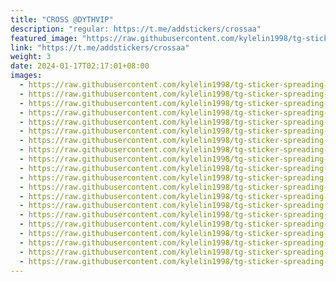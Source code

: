 ```yaml
---
title: "CROSS @DYTHVIP"
description: "regular: https://t.me/addstickers/crossaa"
featured_image: "https://raw.githubusercontent.com/kylelin1998/tg-sticker-spreading-worldwide-images/main/img/8f2cfe78-0d81-46f2-a003-3bec62109b72.jpg"
link: "https://t.me/addstickers/crossaa"
weight: 3
date: 2024-01-17T02:17:01+08:00
images:
  - https://raw.githubusercontent.com/kylelin1998/tg-sticker-spreading-worldwide-images/main/img/8f2cfe78-0d81-46f2-a003-3bec62109b72.jpg
  - https://raw.githubusercontent.com/kylelin1998/tg-sticker-spreading-worldwide-images/main/img/7d5870cc-99e5-458a-b530-97a104c11867.jpg
  - https://raw.githubusercontent.com/kylelin1998/tg-sticker-spreading-worldwide-images/main/img/ae7685af-1358-40a2-b8bb-9496db8b2ada.jpg
  - https://raw.githubusercontent.com/kylelin1998/tg-sticker-spreading-worldwide-images/main/img/070de01c-d60b-4944-acab-649d49fdd837.jpg
  - https://raw.githubusercontent.com/kylelin1998/tg-sticker-spreading-worldwide-images/main/img/0a29bb47-728d-4a04-9ddf-e04e6fcd8ce7.jpg
  - https://raw.githubusercontent.com/kylelin1998/tg-sticker-spreading-worldwide-images/main/img/227793fa-9697-4e56-bcf3-ca6f4406c503.jpg
  - https://raw.githubusercontent.com/kylelin1998/tg-sticker-spreading-worldwide-images/main/img/0e3b204c-b670-4dba-a0a7-a2983198d0d8.jpg
  - https://raw.githubusercontent.com/kylelin1998/tg-sticker-spreading-worldwide-images/main/img/2f9146eb-ac80-4c3c-b860-5b96bed91415.jpg
  - https://raw.githubusercontent.com/kylelin1998/tg-sticker-spreading-worldwide-images/main/img/62d92a86-3a94-4185-807e-3205d7c29dc5.jpg
  - https://raw.githubusercontent.com/kylelin1998/tg-sticker-spreading-worldwide-images/main/img/36aa981b-f056-460e-a2d0-ddc78cac9460.jpg
  - https://raw.githubusercontent.com/kylelin1998/tg-sticker-spreading-worldwide-images/main/img/9c5c3928-a52c-4e75-8958-90702169f65b.jpg
  - https://raw.githubusercontent.com/kylelin1998/tg-sticker-spreading-worldwide-images/main/img/ff0f89ef-58f0-4497-835a-1cd5ca91b6a7.jpg
  - https://raw.githubusercontent.com/kylelin1998/tg-sticker-spreading-worldwide-images/main/img/ed3f568a-0db4-4d14-8c1f-a0b0ac2f2f8d.jpg
  - https://raw.githubusercontent.com/kylelin1998/tg-sticker-spreading-worldwide-images/main/img/bc457c40-cc6b-46cf-8f99-139827e06a83.jpg
  - https://raw.githubusercontent.com/kylelin1998/tg-sticker-spreading-worldwide-images/main/img/99e5dbca-a41f-4a11-afb0-80cd803851d0.jpg
  - https://raw.githubusercontent.com/kylelin1998/tg-sticker-spreading-worldwide-images/main/img/9cee565a-d58c-4a01-8df1-8314c255f58b.jpg
  - https://raw.githubusercontent.com/kylelin1998/tg-sticker-spreading-worldwide-images/main/img/2662042f-80b6-4696-bfa9-1de61fee3556.jpg
  - https://raw.githubusercontent.com/kylelin1998/tg-sticker-spreading-worldwide-images/main/img/dd792dc7-eed8-4552-b401-a336e2f25a52.jpg
  - https://raw.githubusercontent.com/kylelin1998/tg-sticker-spreading-worldwide-images/main/img/084f4ed7-ebbc-42a9-a557-12d8f3a132d5.jpg
  - https://raw.githubusercontent.com/kylelin1998/tg-sticker-spreading-worldwide-images/main/img/62ff8741-e668-491c-8ebe-35b721b4b4ee.jpg
---
```

